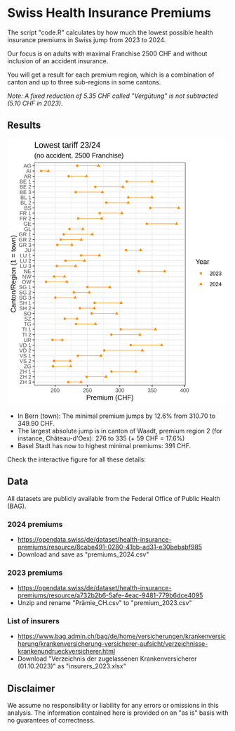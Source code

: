 # Swiss Health Insurance Premiums

The script "code.R" calculates by how much the lowest possible health insurance premiums in Swiss jump from 2023 to 2024. 

Our focus is on adults with maximal Franchise 2500 CHF and without inclusion of an accident insurance.

You will get a result for each premium region, which is a combination of canton and up to three sub-regions in some cantons. 

*Note: A fixed reduction of 5.35 CHF called "Vergütung" is not subtracted (5.10 CHF in 2023).*

## Results

![](f2500_noaccident.svg)

- In Bern (town): The minimal premium jumps by 12.6% from 310.70 to 349.90 CHF.
- The largest absolute jump is in canton of Waadt, premium region 2 (for instance, Château-d'Oex): 276 to 335 (+ 59 CHF = 17.6%)
- Basel Stadt has now to highest minimal premiums: 391 CHF.

Check the interactive figure for all these details:

[](https://mayer79.github.io/swiss_health/f2500_noaccident.html)

## Data

All datasets are publicly available from the Federal Office of Public Health (BAG).

### 2024 premiums

- https://opendata.swiss/de/dataset/health-insurance-premiums/resource/8cabe491-0280-41bb-ad31-e30bebabf985 
- Download and save as "premiums_2024.csv" 

### 2023 premiums

- https://opendata.swiss/de/dataset/health-insurance-premiums/resource/a732b2b6-5afe-4eac-9481-779b6dce4095 
- Unzip and rename "Prämie_CH.csv" to "premium_2023.csv" 

### List of insurers

- https://www.bag.admin.ch/bag/de/home/versicherungen/krankenversicherung/krankenversicherung-versicherer-aufsicht/verzeichnisse-krankenundrueckversicherer.html
- Download "Verzeichnis der zugelassenen Krankenversicherer (01.10.2023)" as "insurers_2023.xlsx"

## Disclaimer

We assume no responsibility or liability for any errors or omissions in this analysis. The information contained here is provided on an "as is" basis with no guarantees of correctness.

